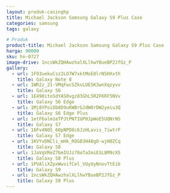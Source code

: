 ```yaml
---
layout: produk-casinghp
title: Michael Jackson Samsung Galaxy S9 Plus Case
categories: samsung
tags: galaxy

# Produk
product-title: Michael Jackson Samsung Galaxy S9 Plus Case
harga: 90000
sku: hn-0727
image-drive: 1ncsWkZQHAwzhalXLlhwYBueBP2JfGz_P
gallery:
  - url: 1F93uekuCsz2LO7W7xktMoE0lrNSHXxth
    title: Galaxy Note 8
  - url: 1WR2z_21-VMqFwcSZksLUESK3wnXqzyvv
    title: Galaxy S6
  - url: 1E490itoSdYAS0vgz83GhL5R2FKRF5NVv
    title: Galaxy S6 Edge
  - url: 1Mj8YPoiOb8D9uKWBrGJdW0rDW2yeiu3Q
    title: Galaxy S6 Edge Plus
  - url: 1etF6alm1eTPJtPNTIUP0JpWoE5UQNrNS
    title: Galaxy S7
  - url: 16Fv4N0S_60pNPD8c6JzHLavis_7iwtrF
    title: Galaxy S7 Edge
  - url: 1KVYvDNCli_mHk_ROG83H48gO-wjH0ZCq
    title: Galaxy S8
  - url: 1JaVqVRmZ7bmIUJz78oTaImiESL8M9cX5
    title: Galaxy S8 Plus
  - url: 1PVAliXZpxWwsifCel_VUyUyNnovTtEib
    title: Galaxy S9
  - url: 1ncsWkZQHAwzhalXLlhwYBueBP2JfGz_P
    title: Galaxy S9 Plus
---
```

